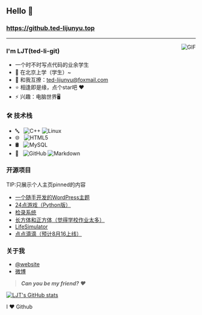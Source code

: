 ## Hello 👋
###  https://github.ted-lijunyu.top
---
<img align="right" alt="GIF" src="https://raw.githubusercontent.com/JoeyBling/JoeyBling/master/pic/pusheencode.gif" />

### I'm LJT(ted-li-git)

- 一个时不时写点代码的业余学生
- 🌱 在北京上学（学生）~
- 💬 和我互撩：[ted-lijunyu@foxmail.com](mailto:ted-lijunyu@foxmail.com)
- ⭐ 相逢即是缘，点个star吧 ❤️
- ⚡ 兴趣：电脑世界🖥️

### 🛠 技术栈

  - 🔤 &#160; ![C++](https://img.shields.io/badge/c++-gray?logo=cplusplus)
![Linux](https://img.shields.io/badge/Linux-gray?logo=linux)
- 🌐 &#160; ![HTML5](https://img.shields.io/badge/-HTML5-333333?style=flat&logo=HTML5)
- 🛢 &#160; ![MySQL](https://img.shields.io/badge/-MySQL-333333?style=flat&logo=mysql)
- 🔧 &#160; ![GitHub](https://img.shields.io/badge/-GitHub-333333?style=flat&logo=github)
![Markdown](https://img.shields.io/badge/-Markdown-333333?style=flat&logo=markdown)

### 开源项目
TIP:只展示个人主页pinned的内容
- [一个随手开发的WordPress主题](https://github.com/ted-li-git/wordpress-theme-wex)
- [24点游戏（Python版）](https://github.com/ted-li-git/24point-game)
- [检录系统](https://github.com/ted-li-git/registration)
- [长方体和正方体（觉得学校作业太多）](https://github.com/ted-li-git/Cuboids-and-cubes)
- [LifeSimulator](https://github.com/ted-li-git/LifeSimulator)
- [点点滴滴（预计8月16上线）](https://github.com/ted-li-git/little-water)

### 关于我
- [@website](https://ted-lijunyu.top)
- [微博](http://weibo.com/tedlijunyu)

> ***Can you be my friend? ❤️***

[![LJT's GitHub stats](https://github-readme-stats.vercel.app/api?username=ted-li-git)](https://github.com/anuraghazra/github-readme-stats)

I ❤️ Github
